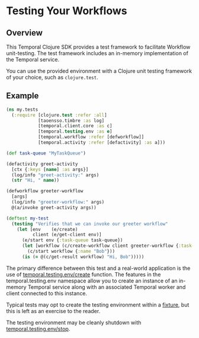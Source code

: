 # Testing Your Workflows

## Overview

This Temporal Clojure SDK provides a test framework to facilitate Workflow unit-testing. The test framework includes an in-memory implementation of the Temporal service.

You can use the provided environment with a Clojure unit testing framework of your choice, such as `clojure.test`.

## Example

```clojure
(ns my.tests
  (:require [clojure.test :refer :all]
            [taoensso.timbre :as log]
            [temporal.client.core :as c]
            [temporal.testing.env :as e]
            [temporal.workflow :refer [defworkflow]]
            [temporal.activity :refer [defactivity] :as a]))

(def task-queue "MyTaskQueue")

(defactivity greet-activity
  [ctx {:keys [name] :as args}]
  (log/info "greet-activity:" args)
  (str "Hi, " name))

(defworkflow greeter-workflow
  [args]
  (log/info "greeter-workflow:" args)
  @(a/invoke greet-activity args))

(deftest my-test
  (testing "Verifies that we can invoke our greeter workflow"
    (let [env    (e/create)
          client (e/get-client env)]
      (e/start env {:task-queue task-queue})
      (let [workflow (c/create-workflow client greeter-workflow {:task-queue task-queue})]
        (c/start workflow {:name "Bob"}))
      (is (= @(c/get-result workflow) "Hi, Bob")))))
```

The primary difference between this test and a real-world application is the use of [temporal.testing.env/create](https://cljdoc.org/d/io.github.manetu/temporal-sdk/CURRENT/api/temporal.testing.env#create) function.  The features in the temporal.testing.env namespace allow you to create an instance of an in-memory Temporal service along with an associated Temporal worker and client connected to this instance.

Typical tests may opt to create the testing environment within a [fixture](https://clojuredocs.org/clojure.test/use-fixtures), but this is left as an exercise to the reader.

The testing environment may be cleanly shutdown with [temporal.testing.env/stop](https://cljdoc.org/d/io.github.manetu/temporal-sdk/CURRENT/api/temporal.testing.env#stop).